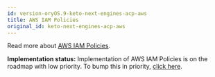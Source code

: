 ```yaml
---
id: version-oryOS.9-keto-next-engines-acp-aws
title: AWS IAM Policies
original_id: keto-next-engines-acp-aws
---
```


Read more about
[AWS IAM Policies](https://docs.aws.amazon.com/IAM/latest/UserGuide/access_policies.html).

**Implementation status:** Implementation of AWS IAM Policies is on the roadmap
with low priority. To bump this in priority,
[click here](https://github.com/ory/keto/issues/59).
